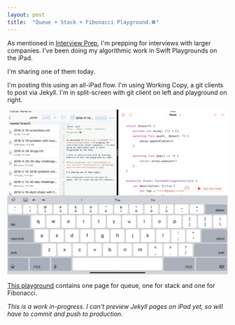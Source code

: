 ```yaml
---
layout: post
title:  "Queue + Stack + Fibonacci Playground.⚽️"
---
```


As mentioned in [Interview Prep](../../../2018/11/1/interview-prep.html), I'm prepping for interviews with larger companies. I've been doing my algorithmic work in Swift Playgrounds on the iPad.

I'm sharing one of them today.

I'm posting this using an all-iPad flow. I'm using Working Copy, a git clients to post via Jekyll. I'm in split-screen with git client on left and playground on right.

![iPad screenshot with Working Copy on left and Swift Playgrounds on right](/img/git-playground.png)

[This playground](https://www.icloud.com/iclouddrive/0QiNpjHw8nGYGHuLfIa9OQyrg#Queue_and_Stack) contains one page for queue, one for stack and one for Fibonacci.

*This is a work in-progress. I can't preview Jekyll pages on iPad yet, so will have to commit and push to production.*
